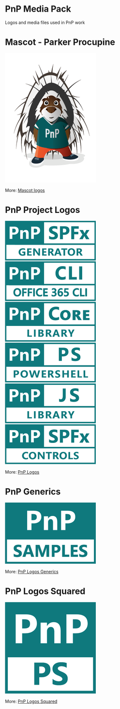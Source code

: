 # PnP Media Pack

Logos and media files used in PnP work

# Mascot - Parker Procupine

![Parker](/parker/300w/parker.png)

More: [Mascot logos](/parker)

# PnP Project Logos

![generator-spfx](/pnp-logos/png/teal/300w/generator-spfx-teal-300.png)
![Office 365 CLI](/pnp-logos/png/teal/300w/office-365-cli-teal-300.png)
![PnP Core Library](/pnp-logos/png/teal/300w/pnp-core-library-teal-300.png)
![PnP Core Library](/pnp-logos/png/teal/300w/pnp-powershell-teal-300.png)
![PnPJS](/pnp-logos/png/teal/300w/pnpjs-library-teal-300.png)
![PnPJS](/pnp-logos/png/teal/300w/spfx-controls-teal-300.png)

More: [PnP Logos](/pnp-logos)

# PnP Generics

![PnP PowerShell](/pnp-logos-generics/png/teal/300w/pnp-samples-teal-300.png)

More: [PnP Logos Generics](/pnp-logos-generics)

# PnP Logos Squared

![PnP PowerShell](/pnp-logos-squared/teal/300w/pnp-ps-teal-300.png)

More: [PnP Logos Squared](/pnp-logos-squared)

